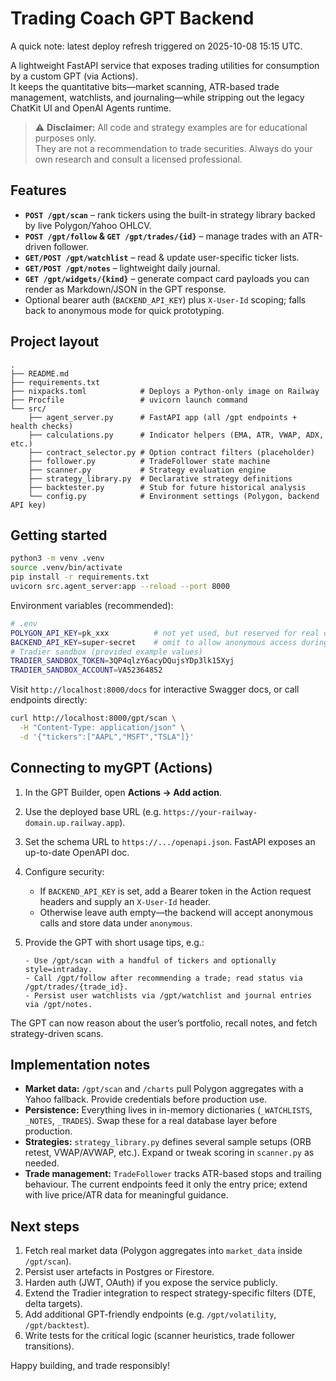 # Trading Coach GPT Backend

A quick note: latest deploy refresh triggered on 2025-10-08 15:15 UTC.

A lightweight FastAPI service that exposes trading utilities for consumption by a custom GPT (via Actions).  
It keeps the quantitative bits—market scanning, ATR-based trade management, watchlists, and journaling—while stripping out the legacy ChatKit UI and OpenAI Agents runtime.

> ⚠️ **Disclaimer:** All code and strategy examples are for educational purposes only.  
> They are not a recommendation to trade securities. Always do your own research and consult a licensed professional.

## Features

- **`POST /gpt/scan`** – rank tickers using the built-in strategy library backed by live Polygon/Yahoo OHLCV.  
- **`POST /gpt/follow` & `GET /gpt/trades/{id}`** – manage trades with an ATR-driven follower.  
- **`GET/POST /gpt/watchlist`** – read & update user-specific ticker lists.  
- **`GET/POST /gpt/notes`** – lightweight daily journal.  
- **`GET /gpt/widgets/{kind}`** – generate compact card payloads you can render as Markdown/JSON in the GPT response.  
- Optional bearer auth (`BACKEND_API_KEY`) plus `X-User-Id` scoping; falls back to anonymous mode for quick prototyping.

## Project layout

```
.
├── README.md
├── requirements.txt
├── nixpacks.toml            # Deploys a Python-only image on Railway
├── Procfile                 # uvicorn launch command
└── src/
    ├── agent_server.py      # FastAPI app (all /gpt endpoints + health checks)
    ├── calculations.py      # Indicator helpers (EMA, ATR, VWAP, ADX, etc.)
    ├── contract_selector.py # Option contract filters (placeholder)
    ├── follower.py          # TradeFollower state machine
    ├── scanner.py           # Strategy evaluation engine
    ├── strategy_library.py  # Declarative strategy definitions
    ├── backtester.py        # Stub for future historical analysis
    └── config.py            # Environment settings (Polygon, backend API key)
```

## Getting started

```bash
python3 -m venv .venv
source .venv/bin/activate
pip install -r requirements.txt
uvicorn src.agent_server:app --reload --port 8000
```

Environment variables (recommended):

```bash
# .env
POLYGON_API_KEY=pk_xxx          # not yet used, but reserved for real data
BACKEND_API_KEY=super-secret    # omit to allow anonymous access during dev
# Tradier sandbox (provided example values)
TRADIER_SANDBOX_TOKEN=3QP4qlzY6acyDQujsYDp3lk15Xyj
TRADIER_SANDBOX_ACCOUNT=VA52364852
```

Visit `http://localhost:8000/docs` for interactive Swagger docs, or call endpoints directly:

```bash
curl http://localhost:8000/gpt/scan \
  -H "Content-Type: application/json" \
  -d '{"tickers":["AAPL","MSFT","TSLA"]}'
```

## Connecting to myGPT (Actions)

1. In the GPT Builder, open **Actions → Add action**.  
2. Use the deployed base URL (e.g. `https://your-railway-domain.up.railway.app`).  
3. Set the schema URL to `https://.../openapi.json`. FastAPI exposes an up-to-date OpenAPI doc.  
4. Configure security:  
   - If `BACKEND_API_KEY` is set, add a Bearer token in the Action request headers and supply an `X-User-Id` header.  
   - Otherwise leave auth empty—the backend will accept anonymous calls and store data under `anonymous`.  
5. Provide the GPT with short usage tips, e.g.:

   ```
   - Use /gpt/scan with a handful of tickers and optionally style=intraday.
   - Call /gpt/follow after recommending a trade; read status via /gpt/trades/{trade_id}.
   - Persist user watchlists via /gpt/watchlist and journal entries via /gpt/notes.
   ```

The GPT can now reason about the user’s portfolio, recall notes, and fetch strategy-driven scans.

## Implementation notes

- **Market data:** `/gpt/scan` and `/charts` pull Polygon aggregates with a Yahoo fallback. Provide credentials before production use.  
- **Persistence:** Everything lives in in-memory dictionaries (`_WATCHLISTS`, `_NOTES`, `_TRADES`). Swap these for a real database layer before production.  
- **Strategies:** `strategy_library.py` defines several sample setups (ORB retest, VWAP/AVWAP, etc.). Expand or tweak scoring in `scanner.py` as needed.  
- **Trade management:** `TradeFollower` tracks ATR-based stops and trailing behaviour. The current endpoints feed it only the entry price; extend with live price/ATR data for meaningful guidance.

## Next steps

1. Fetch real market data (Polygon aggregates into `market_data` inside `/gpt/scan`).  
2. Persist user artefacts in Postgres or Firestore.  
3. Harden auth (JWT, OAuth) if you expose the service publicly.  
4. Extend the Tradier integration to respect strategy-specific filters (DTE, delta targets).  
5. Add additional GPT-friendly endpoints (e.g. `/gpt/volatility`, `/gpt/backtest`).  
6. Write tests for the critical logic (scanner heuristics, trade follower transitions).

Happy building, and trade responsibly!
